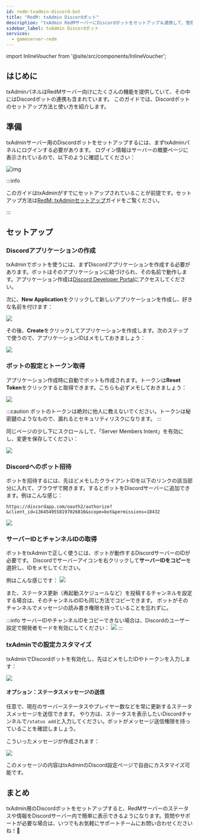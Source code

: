 ```yaml
---
id: redm-txadmin-discord-bot
title: "RedM: txAdmin Discordボット"
description: "txAdmin RedMサーバーにDiscordボットをセットアップ＆連携して、管理やコミュニケーションを強化しよう → 今すぐ詳しくチェック"
sidebar_label: txAdmin Discordボット
services:
  - gameserver-redm
---
```


import InlineVoucher from '@site/src/components/InlineVoucher';


## はじめに
txAdminパネルはRedMサーバー向けにたくさんの機能を提供していて、その中にはDiscordボットの連携も含まれています。
このガイドでは、Discordボットのセットアップ方法と使い方を紹介します。

<InlineVoucher />

## 準備

txAdminサーバー用のDiscordボットをセットアップするには、まずtxAdminパネルにログインする必要があります。
ログイン情報はサーバーの概要ページに表示されているので、以下のように確認してください：

![img](https://screensaver01.zap-hosting.com/index.php/s/6gJa3qsymE2kzCi/download)

:::info

このガイドはtxAdminがすでにセットアップされていることが前提です。セットアップ方法は[RedM: txAdminセットアップ](redm-txadmin-setup.md)ガイドをご覧ください。

:::

## セットアップ

### Discordアプリケーションの作成

txAdminでボットを使うには、まずDiscordアプリケーションを作成する必要があります。ボットはそのアプリケーションに紐づけられ、その名前で動作します。アプリケーション作成は[Discord Developer Portal](https://discord.com/developers/applications/)にアクセスしてください。

次に、**New Application**をクリックして新しいアプリケーションを作成し、好きな名前を付けます：

![](https://screensaver01.zap-hosting.com/index.php/s/YPbPtRaPEHZ7pB4/preview)

その後、**Create**をクリックしてアプリケーションを作成します。次のステップで使うので、アプリケーションIDはメモしておきましょう：

![](https://screensaver01.zap-hosting.com/index.php/s/tzBNzKBGzX8j4EK/preview)


### ボットの設定とトークン取得

アプリケーション作成時に自動でボットも作成されます。トークンは**Reset Token**をクリックすると取得できます。こちらも必ずメモしておきましょう：

![](https://screensaver01.zap-hosting.com/index.php/s/5ypmywwPJxRAFax/preview)

:::caution
ボットのトークンは絶対に他人に教えないでください。トークンは秘密鍵のようなもので、漏れるとセキュリティリスクになります。
:::

同じページの少し下にスクロールして、「Server Members Intent」を有効にし、変更を保存してください：

![](https://screensaver01.zap-hosting.com/index.php/s/c5SnKpn4GXtGM38/preview)

### Discordへのボット招待

ボットを招待するには、先ほどメモしたクライアントIDを以下のリンクの該当部分に入れて、ブラウザで開きます。するとボットをDiscordサーバーに追加できます。例はこんな感じ：

```
https://discordapp.com/oauth2/authorize?&client_id=1364549558197026816&scope=bot&permissions=18432
```

![](https://screensaver01.zap-hosting.com/index.php/s/yKX4ocRtrZ7zLWB/preview)


### サーバーIDとチャンネルIDの取得

ボットをtxAdminで正しく使うには、ボットが動作するDiscordサーバーのIDが必要です。
Discordでサーバーアイコンを右クリックして**サーバーIDをコピー**を選択し、IDをメモしてください。

例はこんな感じです：
![](https://screensaver01.zap-hosting.com/index.php/s/GBZGZGRPQQo95ys/preview)

また、ステータス更新（再起動スケジュールなど）を投稿するチャンネルを設定する場合は、そのチャンネルのIDも同じ方法でコピーできます。
ボットがそのチャンネルでメッセージの読み書き権限を持っていることを忘れずに。

:::info
サーバーIDやチャンネルIDをコピーできない場合は、Discordのユーザー設定で開発者モードを有効にしてください：
![](https://screensaver01.zap-hosting.com/index.php/s/gLRRxNsLL8Eb5jj/preview)
:::

### txAdminでの設定カスタマイズ

txAdminでDiscordボットを有効化し、先ほどメモしたIDやトークンを入力します：

![](https://screensaver01.zap-hosting.com/index.php/s/HBAEi9c7dMLLCBy/preview)

#### オプション：ステータスメッセージの送信

任意で、現在のサーバーステータスやプレイヤー数などを常に更新するステータスメッセージを送信できます。
やり方は、ステータスを表示したいDiscordチャンネルで`/status add`と入力してください。ボットがメッセージ送信権限を持っていることを確認しましょう。

こういったメッセージが作成されます：

![](https://screensaver01.zap-hosting.com/index.php/s/XnzsK4NGZTHYsM6/preview)

このメッセージの内容はtxAdminのDiscord設定ページで自由にカスタマイズ可能です。

## まとめ

txAdmin用のDiscordボットをセットアップすると、RedMサーバーのステータスや情報をDiscordサーバー内で簡単に表示できるようになります。質問やサポートが必要な場合は、いつでもお気軽にサポートチームにお問い合わせくださいね！🙂

<InlineVoucher />
